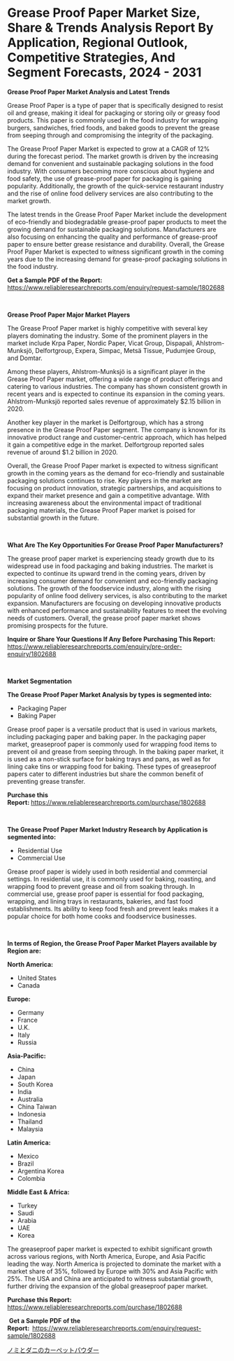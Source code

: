<p><h1>Grease Proof Paper Market Size, Share & Trends Analysis Report By Application, Regional Outlook, Competitive Strategies, And Segment Forecasts, 2024 - 2031</h1></p><p><strong>Grease Proof Paper Market Analysis and Latest Trends</strong></p>
<p><p>Grease Proof Paper is a type of paper that is specifically designed to resist oil and grease, making it ideal for packaging or storing oily or greasy food products. This paper is commonly used in the food industry for wrapping burgers, sandwiches, fried foods, and baked goods to prevent the grease from seeping through and compromising the integrity of the packaging.</p><p>The Grease Proof Paper Market is expected to grow at a CAGR of 12% during the forecast period. The market growth is driven by the increasing demand for convenient and sustainable packaging solutions in the food industry. With consumers becoming more conscious about hygiene and food safety, the use of grease-proof paper for packaging is gaining popularity. Additionally, the growth of the quick-service restaurant industry and the rise of online food delivery services are also contributing to the market growth.</p><p>The latest trends in the Grease Proof Paper Market include the development of eco-friendly and biodegradable grease-proof paper products to meet the growing demand for sustainable packaging solutions. Manufacturers are also focusing on enhancing the quality and performance of grease-proof paper to ensure better grease resistance and durability. Overall, the Grease Proof Paper Market is expected to witness significant growth in the coming years due to the increasing demand for grease-proof packaging solutions in the food industry.</p></p>
<p><strong>Get a Sample PDF of the Report:&nbsp;</strong> <a href="https://www.reliableresearchreports.com/enquiry/request-sample/1802688">https://www.reliableresearchreports.com/enquiry/request-sample/1802688</a></p>
<p>&nbsp;</p>
<p><strong>Grease Proof Paper Major Market Players</strong></p>
<p><p>The Grease Proof Paper market is highly competitive with several key players dominating the industry. Some of the prominent players in the market include Krpa Paper, Nordic Paper, Vicat Group, Dispapali, Ahlstrom-Munksjö, Delfortgroup, Expera, Simpac, Metsä Tissue, Pudumjee Group, and Domtar.</p><p>Among these players, Ahlstrom-Munksjö is a significant player in the Grease Proof Paper market, offering a wide range of product offerings and catering to various industries. The company has shown consistent growth in recent years and is expected to continue its expansion in the coming years. Ahlstrom-Munksjö reported sales revenue of approximately $2.15 billion in 2020.</p><p>Another key player in the market is Delfortgroup, which has a strong presence in the Grease Proof Paper segment. The company is known for its innovative product range and customer-centric approach, which has helped it gain a competitive edge in the market. Delfortgroup reported sales revenue of around $1.2 billion in 2020.</p><p>Overall, the Grease Proof Paper market is expected to witness significant growth in the coming years as the demand for eco-friendly and sustainable packaging solutions continues to rise. Key players in the market are focusing on product innovation, strategic partnerships, and acquisitions to expand their market presence and gain a competitive advantage. With increasing awareness about the environmental impact of traditional packaging materials, the Grease Proof Paper market is poised for substantial growth in the future.</p></p>
<p>&nbsp;</p>
<p><strong>What Are The Key Opportunities For Grease Proof Paper Manufacturers?</strong></p>
<p><p>The grease proof paper market is experiencing steady growth due to its widespread use in food packaging and baking industries. The market is expected to continue its upward trend in the coming years, driven by increasing consumer demand for convenient and eco-friendly packaging solutions. The growth of the foodservice industry, along with the rising popularity of online food delivery services, is also contributing to the market expansion. Manufacturers are focusing on developing innovative products with enhanced performance and sustainability features to meet the evolving needs of customers. Overall, the grease proof paper market shows promising prospects for the future.</p></p>
<p><strong>Inquire or Share Your Questions If Any Before Purchasing This Report:</strong> <a href="https://www.reliableresearchreports.com/enquiry/pre-order-enquiry/1802688">https://www.reliableresearchreports.com/enquiry/pre-order-enquiry/1802688</a></p>
<p>&nbsp;</p>
<p><strong>Market Segmentation</strong></p>
<p><strong>The Grease Proof Paper Market Analysis by types is segmented into:</strong></p>
<p><ul><li>Packaging Paper</li><li>Baking Paper</li></ul></p>
<p><p>Grease proof paper is a versatile product that is used in various markets, including packaging paper and baking paper. In the packaging paper market, greaseproof paper is commonly used for wrapping food items to prevent oil and grease from seeping through. In the baking paper market, it is used as a non-stick surface for baking trays and pans, as well as for lining cake tins or wrapping food for baking. These types of greaseproof papers cater to different industries but share the common benefit of preventing grease transfer.</p></p>
<p><strong>Purchase this Report:&nbsp;</strong><a href="https://www.reliableresearchreports.com/purchase/1802688">https://www.reliableresearchreports.com/purchase/1802688</a></p>
<p>&nbsp;</p>
<p><strong>The Grease Proof Paper Market Industry Research by Application is segmented into:</strong></p>
<p><ul><li>Residential Use</li><li>Commercial Use</li></ul></p>
<p><p>Grease proof paper is widely used in both residential and commercial settings. In residential use, it is commonly used for baking, roasting, and wrapping food to prevent grease and oil from soaking through. In commercial use, grease proof paper is essential for food packaging, wrapping, and lining trays in restaurants, bakeries, and fast food establishments. Its ability to keep food fresh and prevent leaks makes it a popular choice for both home cooks and foodservice businesses.</p></p>
<p>&nbsp;</p>
<p><strong>In terms of Region, the Grease Proof Paper Market Players available by Region are:</strong></p>
<p>
    <p> <strong> North America: </strong>
        <ul>
            <li>United States</li>
            <li>Canada</li>
        </ul>
        </p> 
    <p> <strong> Europe: </strong>
        <ul>
            <li>Germany</li>
            <li>France</li>
            <li>U.K.</li>
            <li>Italy</li>
            <li>Russia</li>
        </ul>
        </p> 
    <p> <strong> Asia-Pacific: </strong>
        <ul>
            <li>China</li>
            <li>Japan</li>
            <li>South Korea</li>
            <li>India</li>
            <li>Australia</li>
            <li>China Taiwan</li>
            <li>Indonesia</li>
            <li>Thailand</li>
            <li>Malaysia</li>
        </ul>
        </p> 
    <p> <strong> Latin America: </strong>
        <ul>
            <li>Mexico</li>
            <li>Brazil</li>
            <li>Argentina Korea</li>
            <li>Colombia</li>
        </ul>
        </p> 
    <p> <strong> Middle East & Africa: </strong>
        <ul>
            <li>Turkey</li>
            <li>Saudi</li>
            <li>Arabia</li>
            <li>UAE</li>
            <li>Korea</li>
        </ul>
    </p>
    </p>
<p><p>The greaseproof paper market is expected to exhibit significant growth across various regions, with North America, Europe, and Asia Pacific leading the way. North America is projected to dominate the market with a market share of 35%, followed by Europe with 30% and Asia Pacific with 25%. The USA and China are anticipated to witness substantial growth, further driving the expansion of the global greaseproof paper market.</p></p>
<p><strong>Purchase this Report: </strong><a href="https://www.reliableresearchreports.com/purchase/1802688">https://www.reliableresearchreports.com/purchase/1802688</a></p>
<p>&nbsp;<strong>Get a Sample PDF of the Report:&nbsp;&nbsp;</strong><a href="https://www.reliableresearchreports.com/enquiry/request-sample/1802688">https://www.reliableresearchreports.com/enquiry/request-sample/1802688</a></p>
<p><strong></strong></p>
<p><p><a href="https://medium.com/@tigerprawn1996/%E3%83%8E%E3%83%9F%E3%82%84%E3%83%80%E3%83%8B%E3%81%AE%E3%82%AB%E3%83%BC%E3%83%9A%E3%83%83%E3%83%88%E7%94%A8%E3%83%91%E3%82%A6%E3%83%80%E3%83%BC%E5%B8%82%E5%A0%B4%E5%88%86%E6%9E%90%E3%81%A82024%E5%B9%B4%E3%81%8B%E3%82%892031%E5%B9%B4%E3%81%BE%E3%81%A7%E3%81%AE%E3%82%B5%E3%82%A4%E3%82%BA%E4%BA%88%E6%B8%AC-0e65b237863c">ノミとダニのカーペットパウダー</a></p></p>